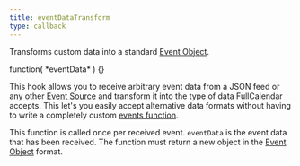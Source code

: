 ```yaml
---
title: eventDataTransform
type: callback
---
```


Transforms custom data into a standard [Event Object](event-object).

<div class='spec' markdown='1'>
function( *eventData* ) {}
</div>

This hook allows you to receive arbitrary event data from a JSON feed or any other [Event Source](event-source-object) and transform it into the type of data FullCalendar accepts. This let's you easily accept alternative data formats without having to write a completely custom [events function](events-function).

This function is called once per received event. `eventData` is the event data that has been received. The function must return a new object in the [Event Object](event-object) format.
